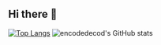 ## Hi there 👋

<!--
**encodedecod/encodedecod** is a ✨ _special_ ✨ repository because its `README.md` (this file) appears on your GitHub profile.

Here are some ideas to get you started:

- 🔭 I’m currently working on ...
- 🌱 I’m currently learning ...
- 👯 I’m looking to collaborate on ...
- 🤔 I’m looking for help with ...
- 💬 Ask me about ...
- 📫 How to reach me: ...
- 😄 Pronouns: ...
- ⚡ Fun fact: ...
-->
[![Top Langs](https://github-readme-stats.vercel.app/api/top-langs/?username=encodedecod&layout=pie)](https://github.com/anuraghazra/github-readme-stats)
![encodedecod's GitHub stats](https://github-readme-stats.vercel.app/api?username=encodedecod&show_icons=true&theme=radical)
